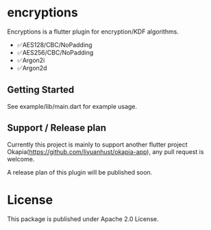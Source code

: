 # encryptions

Encryptions is a flutter plugin for encryption/KDF algorithms.


* ✅AES128/CBC/NoPadding
* ✅AES256/CBC/NoPadding
* ✅Argon2i
* ✅Argon2d

## Getting Started

See example/lib/main.dart for example usage.

## Support / Release plan

Currently this project is mainly to support another flutter project Okapia(https://github.com/liyuanhust/okapia-app),
any pull request is welcome.

A release plan of this plugin will be published soon.

# License

This package is published under Apache 2.0 License.



